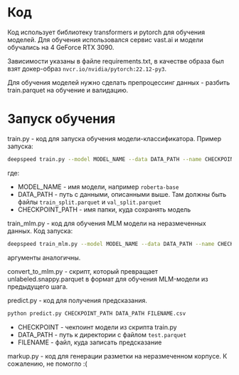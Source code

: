 # Код
Код использует библиотеку transformers и pytorch для обучения моделей.
Для обучения использовался сервис vast.ai и модели обучались на 4 GeForce RTX 3090.

Зависимости указаны в файле requirements.txt, в качестве образа был взят 
докер-образ `nvcr.io/nvidia/pytorch:22.12-py3`.

Для обучения моделей нужно сделать препроцессинг данных - разбить train.parquet на 
обучение и валидацию.

# Запуск обучения
train.py - код для запуска обучения модели-классификатора. Пример запуска:
```bash
deepspeed train.py --model MODEL_NAME --data DATA_PATH --name CHECKPOINT_PATH 
```
где:
* MODEL_NAME - имя модели, например `roberta-base`
* DATA_PATH - путь с данными, описанными выше. Там должны быть файлы `train_split.parquet` и `val_split.parquet`
* CHECKPOINT_PATH - имя папки, куда сохранять модель

train_mlm.py - код для обучения MLM модели на неразмеченных данных. Код запуска:
```bash
deepspeed train_mlm.py --model MODEL_NAME --data DATA_PATH --name CHECKPOINT_PATH
```
аргументы аналогичны.


convert_to_mlm.py - скрипт, который превращает unlabeled.snappy.parquet в формат для
обучения MLM-модели из предыдущего шага.


predict.py - код для получения предсказания.
```bash
python predict.py CHECKPOINT_PATH DATA_PATH FILENAME.csv
```

* CHECKPOINT - чекпоинт модели из скрипта train.py
* DATA_PATH - путь к директории с файлом `test.parquet`
* FILENAME - файл, куда записать предсказание


markup.py - код для генерации разметки на неразмеченном корпусе.
К сожалению, не помогло :(

